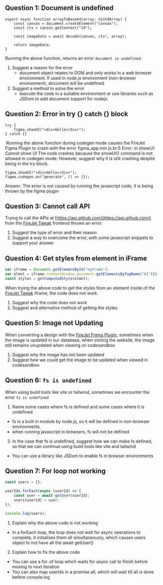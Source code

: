 ## Question 1: Document is undefined

```tsx
export async function arrayToBase64(array: Uint8Array) {
	const canvas = document.createElement("canvas");
	const ctx = canvas.getContext("2d");

	const imageData = await decode(canvas, ctx!, array);

	return imageData;
}
```

Running the above function, returns an error `document is undefined`.

1. Suggest a reason for the error
   - document object relates to DOM and only works in a web browser environment. If used in node.js environment (non-browser environment), document will be undefined
2. Suggest a method to solve the error
   - execute the code in a suitable environment or use libraries such as JSDom to add document support for nodejs

## Question 2: Error in try {} catch {} block

```tsx
try {
	figma.showUI("<div>Hello</div>");
} catch {}
```

​
Running the above function during codegen mode causes the FireJet Figma Plugin to crash with the error figma_app.min.js.br:5 Error: in showUI: Cannot show UI
The code crashes because the showUI() command is not allowed in codegen mode. However, suggest why it is still crashing despite being in the try block.

```tsx
figma.showUI("<div>Hello</div>");
figma.codegen.on("generate", () => {});
```

Answer: The error is not caused by running the javascript code, it is being thrown by the figma plugin

## Question 3: Cannot call API

Trying to call the APIs at [https://api.github.com](https://api.github.com/) from the [FireJet Tweak](https://www.firejet.io/tweak) frontend throws an error.

1. Suggest the type of error and their reason
2. Suggest a way to overcome the error, with some javascript snippets to support your answer

## Question 4: Get styles from element in iFrame

```jsx
var iframe = document.getElementById("myFrame");
var elmnt = iframe.contentWindow.document.getElementsByTagName("H1")[0];
const styles = getComputedStyle(elmnt);
```

When trying the above code to get the styles from an element inside of the [FireJet Tweak](https://www.notion.so/5cfbc0a680c04add998d28f5c253dd12?pvs=21) iframe, the code does not work.

1. Suggest why the code does not work
2. Suggest and alternative method of getting the styles.

## Question 5: Image not Updating

When converting a design with the [FireJet Figma Plugin](https://www.firejet.io/plugin), sometimes when the image is updated in our database, when visiting the website, the image still remains unupdated when viewing on codesandbox

1. Suggest why the image has not been updated
2. Suggest how we could get the image to be updated when viewed in codesandbox

## Question 6: `fs is undefined`

When using build tools like vite or tailwind, sometimes we encounter the error `fs is undefined`

1. Name some cases where fs is defined and some cases where it is undefined

- fs is a built in module by node.js, so it will be defined in non-browser environments.
- when running javascript in browsers, fs will not be defined

2. In the case that fs is undefined, suggest how we can make fs defined, so that we can continue using build tools like vite and tailwind

- You can use a library like JSDom to enable fs in browser environments

## Question 7: For loop not working

```jsx
const users = {};

userIds.forEach(async (userId) => {
	const user = await getUser(userId);
	users[userId] = user;
});

console.log(users);
```

1. Explain why the above code is not working

- In a forEach loop, the loop does not wait for async operations to complete, it initialises them all simultaneously, which causes users object to not have all the await getUser()

2. Explain how to fix the above code

- You can use a for..of loop which waits for async call to finish before moving to next iteration
- You can also map userIds in a promise.all, which will wait till all is done before console.log
